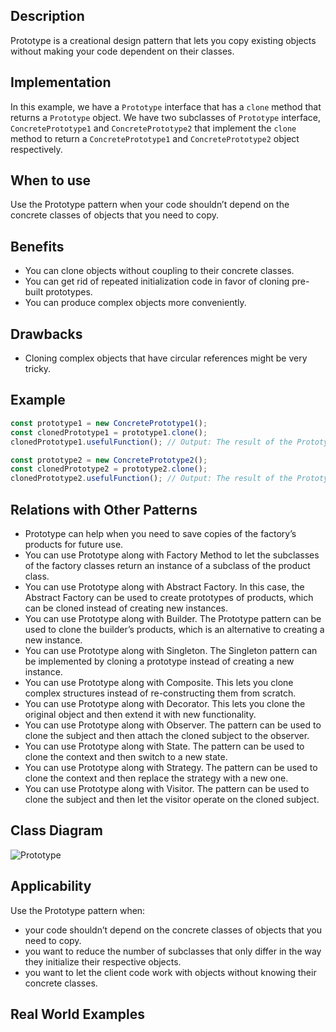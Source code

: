 ## Description
Prototype is a creational design pattern that lets you copy existing objects without making your code dependent on their classes.

## Implementation
In this example, we have a `Prototype` interface that has a `clone` method that returns a `Prototype` object. We have two subclasses of `Prototype` interface, `ConcretePrototype1` and `ConcretePrototype2` that implement the `clone` method to return a `ConcretePrototype1` and `ConcretePrototype2` object respectively.

## When to use
Use the Prototype pattern when your code shouldn’t depend on the concrete classes of objects that you need to copy.

## Benefits
- You can clone objects without coupling to their concrete classes.
- You can get rid of repeated initialization code in favor of cloning pre-built prototypes.
- You can produce complex objects more conveniently.

## Drawbacks
- Cloning complex objects that have circular references might be very tricky.

## Example
```typescript
const prototype1 = new ConcretePrototype1();
const clonedPrototype1 = prototype1.clone();
clonedPrototype1.usefulFunction(); // Output: The result of the Prototype1

const prototype2 = new ConcretePrototype2();
const clonedPrototype2 = prototype2.clone();
clonedPrototype2.usefulFunction(); // Output: The result of the Prototype2
```

## Relations with Other Patterns
- Prototype can help when you need to save copies of the factory’s products for future use.
- You can use Prototype along with Factory Method to let the subclasses of the factory classes return an instance of a subclass of the product class.
- You can use Prototype along with Abstract Factory. In this case, the Abstract Factory can be used to create prototypes of products, which can be cloned instead of creating new instances.
- You can use Prototype along with Builder. The Prototype pattern can be used to clone the builder’s products, which is an alternative to creating a new instance.
- You can use Prototype along with Singleton. The Singleton pattern can be implemented by cloning a prototype instead of creating a new instance.
- You can use Prototype along with Composite. This lets you clone complex structures instead of re-constructing them from scratch.
- You can use Prototype along with Decorator. This lets you clone the original object and then extend it with new functionality.
- You can use Prototype along with Observer. The pattern can be used to clone the subject and then attach the cloned subject to the observer.
- You can use Prototype along with State. The pattern can be used to clone the context and then switch to a new state.
- You can use Prototype along with Strategy. The pattern can be used to clone the context and then replace the strategy with a new one.
- You can use Prototype along with Visitor. The pattern can be used to clone the subject and then let the visitor operate on the cloned subject.

## Class Diagram
![Prototype](https://upload.wikimedia.org/wikipedia/commons/1/14/Prototype_UML.svg)

## Applicability
Use the Prototype pattern when:
- your code shouldn’t depend on the concrete classes of objects that you need to copy.
- you want to reduce the number of subclasses that only differ in the way they initialize their respective objects.
- you want to let the client code work with objects without knowing their concrete classes.

## Real World Examples